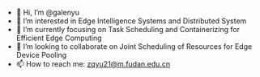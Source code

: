 - 👋 Hi, I’m @galenyu
- 👀 I’m interested in Edge Intelligence Systems and Distributed System
- 🌱 I’m currently focusing on Task Scheduling and Containerizing for Efficient Edge Computing
- 💞️ I’m looking to collaborate on Joint Scheduling of Resources for Edge Device Pooling
- 📫 How to reach me: zqyu21@m.fudan.edu.cn

<!---
galenyu/galenyu is a ✨ special ✨ repository because its `README.md` (this file) appears on your GitHub profile.
You can click the Preview link to take a look at your changes.
--->
